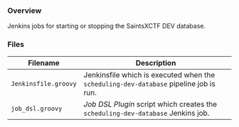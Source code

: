 ### Overview

Jenkins jobs for starting or stopping the SaintsXCTF DEV database.

### Files

| Filename                  | Description                                                                              |
|---------------------------|------------------------------------------------------------------------------------------|
| `Jenkinsfile.groovy`      | Jenkinsfile which is executed when the `scheduling-dev-database` pipeline job is run.    |
| `job_dsl.groovy`          | *Job DSL Plugin* script which creates the `scheduling-dev-database` Jenkins job.         |